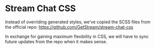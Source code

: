 # Stream Chat CSS

Instead of overriding generated styles, we've copied the SCSS files from the official repo:
https://github.com/GetStream/stream-chat-css

In exchange for gaining maximum flexibility in CSS, we will have to sync future updates from the repo when it makes sense.
